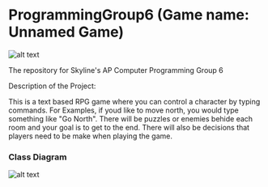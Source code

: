 # ProgrammingGroup6 (Game name: Unnamed Game)
![alt text](https://github.com/bran214/ProgrammingGroup6/raw/main/Images/Icon6.png "ProgrammingGroup6")   

The repository for Skyline's AP Computer Programming Group 6


Description of the Project:

This is a text based RPG game where you can control a character by typing commands. For Examples, if youd like to move north, you would type something like "Go North". There will be puzzles or enemies behide each room and your goal is to get to the end. There will also be decisions that players need to be make when playing the game.


### Class Diagram
![alt text](https://github.com/bran214/ProgrammingGroup6/raw/main/brainstorm/Class%20Diagram.png "Class Diagram")   

